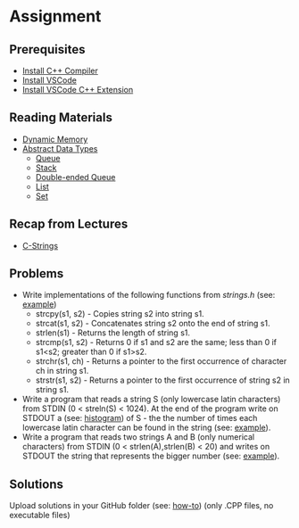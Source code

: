 # Assignment

## Prerequisites
- [Install C++ Compiler](https://code.visualstudio.com/docs/languages/cpp#_install-a-compiler)
- [Install VSCode](https://code.visualstudio.com/download)
- [Install VSCode C++ Extension](https://code.visualstudio.com/docs/languages/cpp#_install-the-extension)

## Reading Materials
- [Dynamic Memory](https://www.cplusplus.com/doc/tutorial/dynamic/)
- [Abstract Data Types](https://en.wikipedia.org/wiki/Abstract_data_type)
  - [Queue](https://en.wikipedia.org/wiki/Queue_(abstract_data_type))
  - [Stack](https://en.wikipedia.org/wiki/Stack_(abstract_data_type))
  - [Double-ended Queue](https://en.wikipedia.org/wiki/Double-ended_queue)
  - [List](https://en.wikipedia.org/wiki/List_(abstract_data_type))
  - [Set](https://en.wikipedia.org/wiki/Set_(abstract_data_type))

## Recap from Lectures
- [C-Strings](https://www.tutorialspoint.com/cprogramming/c_strings.htm)

## Problems

- Write implementations of the following functions from *_strings.h_* (see: [example](https://github.com/triffon/ip-2021-22/blob/master/exercises/7/Week-8/Examples/StringFunctionsExample.cpp))
  - strcpy(s1, s2) - Copies string s2 into string s1.
  - strcat(s1, s2) - Concatenates string s2 onto the end of string s1.
  - strlen(s1) - Returns the length of string s1.
  - strcmp(s1, s2) - Returns 0 if s1 and s2 are the same; less than 0 if s1<s2; greater than 0 if s1>s2.
  - strchr(s1, ch) - Returns a pointer to the first occurrence of character ch in string s1.
  - strstr(s1, s2) - Returns a pointer to the first occurrence of string s2 in string s1.
- Write a program that reads a string S (only lowercase latin characters) from STDIN (0 < streln(S) < 1024). At the end of the program write on STDOUT a (see: [histogram](https://en.wikipedia.org/wiki/Histogram)) of S - the the number of times each lowercase latin character can be found in the string (see: [example](https://github.com/triffon/ip-2021-22/blob/master/exercises/7/Week-8/Examples/HistogramExample.cpp)).
- Write a program that reads two strings A and B (only numerical characters) from STDIN (0 < strlen(A),strlen(B) < 20) and writes on STDOUT the string that represents the bigger number (see: [example](https://github.com/triffon/ip-2021-22/blob/master/exercises/7/Week-8/Examples/NumberComparisonExample.cpp)).

## Solutions
Upload solutions in your GitHub folder (see: [how-to](https://www.atlassian.com/git/tutorials/saving-changes/git-commit)) (only .CPP files, no executable files)
